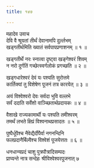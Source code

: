 ```yaml
---
title: १४७

---
```

महादेव उवाच  
देवि वै श्रूयतां तीर्थं देवानामपि दुर्ल्लभम्  
खड्गतीर्थमिति ख्यातं सर्वपापप्रणाशनम् ॥ १ ॥


खड्गतीर्थे नरः स्नात्वा दृष्ट्वा खङ्गेश्वरं शिवम्  
न नरो दुर्गतिं गच्छेत्स्वर्गलोकं प्रगच्छति ॥ २ ॥


खड्गधारेश्वरं देवं यः पश्यति सुरोत्तमे  
कार्तिक्यां तु विशेषेण पूजनं तत्र कारयेत् ॥ ३ ॥


अयं विश्वेश्वरो देवः सर्वदा भुवि वल्लभे  
सर्वं ददाति सर्वेशो वाञ्च्छितार्थप्रदायकः ॥ ४ ॥


वैशाखे राज्यकामार्थी यः पश्यति तमीश्वरम्  
तमर्थं लभते क्षिप्रं विश्वनाथप्रसादतः ॥ ५ ॥


पुष्पैर्धूपैश्च नैवेद्यैर्दीपैर्वा नगनन्दिनि  
फलप्रदानैर्बिल्वैश्च विश्वेशं पूजयेत्ततः ॥ ६ ॥


धनधान्यप्रदं चाशु पुत्रपौत्रादिसम्पदः  
प्राप्यन्ते नात्र सन्देहः श्रीविश्वेश्वरपूजनात् ७